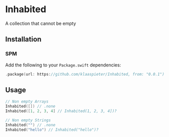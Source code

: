 # Inhabited

A collection that cannot be empty

## Installation

### SPM

Add the following to your `Package.swift` dependencies:

```swift
.package(url: https://github.com/klaaspieter/Inhabited, from: "0.0.1")
```

## Usage

```swift
// Non empty Arrays
Inhabited([]) // .none
Inhabited([1, 2, 3, 4] // Inhabited(1, 2, 3, 4])?

// Non empty Strings
Inhabited("") // .none
Inhabited("hello") // Inhabited("hello")?
```

